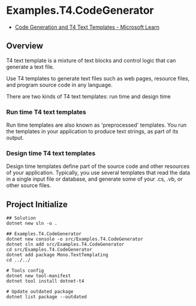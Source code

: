 # Examples.T4.CodeGenerator

- [Code Generation and T4 Text Templates - Microsoft Learn](https://learn.microsoft.com/ja-jp/visualstudio/modeling/code-generation-and-t4-text-templates?view=vs-2022)

## Overview

T4 text template is a mixture of text blocks and control logic that can generate a text file. 

Use T4 templates to generate text files such as web pages, resource files, and program source code in any language.

There are two kinds of T4 text templates: run time and design time

### Run time T4 text templates

Run time templates are also known as 'preprocessed' templates. You run the templates in your application to produce text strings, as part of its output.

### Design time T4 text templates

Design time templates define part of the source code and other resources of your application. Typically, you use several templates that read the data in a single input file or database, and generate some of your .cs, .vb, or other source files. 


## Project Initialize

```shell
## Solution
dotnet new sln -o .

## Examples.T4.CodeGenerator
dotnet new console -o src/Examples.T4.CodeGenerator
dotnet sln add src/Examples.T4.CodeGenerator
cd src/Examples.T4.CodeGenerator
dotnet add package Mono.TextTemplating
cd ../../

# Tools config
dotnet new tool-manifest
dotnet tool install dotnet-t4

# Update outdated package
dotnet list package --outdated
```

